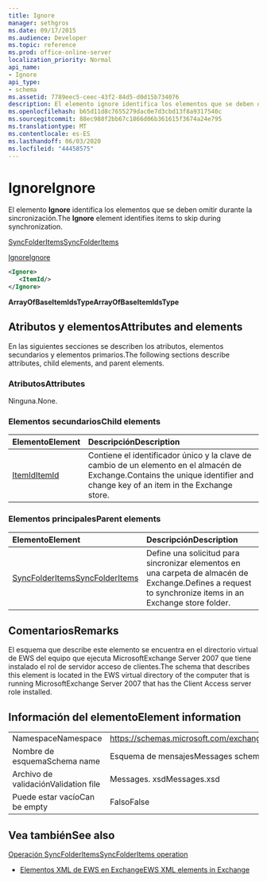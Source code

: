 ```yaml
---
title: Ignore
manager: sethgros
ms.date: 09/17/2015
ms.audience: Developer
ms.topic: reference
ms.prod: office-online-server
localization_priority: Normal
api_name:
- Ignore
api_type:
- schema
ms.assetid: 7789eec5-ceec-43f2-84d5-d0d15b734076
description: El elemento ignore identifica los elementos que se deben omitir durante la sincronización.
ms.openlocfilehash: b65d11d8c7655279dac0e7d3cbd13f8a9317540c
ms.sourcegitcommit: 88ec988f2bb67c1866d06b361615f3674a24e795
ms.translationtype: MT
ms.contentlocale: es-ES
ms.lasthandoff: 06/03/2020
ms.locfileid: "44458575"
---
```

# <a name="ignore"></a><span data-ttu-id="7009c-103">Ignore</span><span class="sxs-lookup"><span data-stu-id="7009c-103">Ignore</span></span>

<span data-ttu-id="7009c-104">El elemento **Ignore** identifica los elementos que se deben omitir durante la sincronización.</span><span class="sxs-lookup"><span data-stu-id="7009c-104">The **Ignore** element identifies items to skip during synchronization.</span></span> 
  
[<span data-ttu-id="7009c-105">SyncFolderItems</span><span class="sxs-lookup"><span data-stu-id="7009c-105">SyncFolderItems</span></span>](syncfolderitems.md)
  
[<span data-ttu-id="7009c-106">Ignore</span><span class="sxs-lookup"><span data-stu-id="7009c-106">Ignore</span></span>](ignore.md)
  
```xml
<Ignore>
   <ItemId/>
</Ignore>
```

 <span data-ttu-id="7009c-107">**ArrayOfBaseItemIdsType**</span><span class="sxs-lookup"><span data-stu-id="7009c-107">**ArrayOfBaseItemIdsType**</span></span>
## <a name="attributes-and-elements"></a><span data-ttu-id="7009c-108">Atributos y elementos</span><span class="sxs-lookup"><span data-stu-id="7009c-108">Attributes and elements</span></span>

<span data-ttu-id="7009c-109">En las siguientes secciones se describen los atributos, elementos secundarios y elementos primarios.</span><span class="sxs-lookup"><span data-stu-id="7009c-109">The following sections describe attributes, child elements, and parent elements.</span></span>
  
### <a name="attributes"></a><span data-ttu-id="7009c-110">Atributos</span><span class="sxs-lookup"><span data-stu-id="7009c-110">Attributes</span></span>

<span data-ttu-id="7009c-111">Ninguna.</span><span class="sxs-lookup"><span data-stu-id="7009c-111">None.</span></span>
  
### <a name="child-elements"></a><span data-ttu-id="7009c-112">Elementos secundarios</span><span class="sxs-lookup"><span data-stu-id="7009c-112">Child elements</span></span>

|<span data-ttu-id="7009c-113">**Elemento**</span><span class="sxs-lookup"><span data-stu-id="7009c-113">**Element**</span></span>|<span data-ttu-id="7009c-114">**Descripción**</span><span class="sxs-lookup"><span data-stu-id="7009c-114">**Description**</span></span>|
|:-----|:-----|
|[<span data-ttu-id="7009c-115">ItemId</span><span class="sxs-lookup"><span data-stu-id="7009c-115">ItemId</span></span>](itemid.md) <br/> |<span data-ttu-id="7009c-116">Contiene el identificador único y la clave de cambio de un elemento en el almacén de Exchange.</span><span class="sxs-lookup"><span data-stu-id="7009c-116">Contains the unique identifier and change key of an item in the Exchange store.</span></span>  <br/> |
   
### <a name="parent-elements"></a><span data-ttu-id="7009c-117">Elementos principales</span><span class="sxs-lookup"><span data-stu-id="7009c-117">Parent elements</span></span>

|<span data-ttu-id="7009c-118">**Elemento**</span><span class="sxs-lookup"><span data-stu-id="7009c-118">**Element**</span></span>|<span data-ttu-id="7009c-119">**Descripción**</span><span class="sxs-lookup"><span data-stu-id="7009c-119">**Description**</span></span>|
|:-----|:-----|
|[<span data-ttu-id="7009c-120">SyncFolderItems</span><span class="sxs-lookup"><span data-stu-id="7009c-120">SyncFolderItems</span></span>](syncfolderitems.md) <br/> |<span data-ttu-id="7009c-121">Define una solicitud para sincronizar elementos en una carpeta de almacén de Exchange.</span><span class="sxs-lookup"><span data-stu-id="7009c-121">Defines a request to synchronize items in an Exchange store folder.</span></span>  <br/> |
   
## <a name="remarks"></a><span data-ttu-id="7009c-122">Comentarios</span><span class="sxs-lookup"><span data-stu-id="7009c-122">Remarks</span></span>

<span data-ttu-id="7009c-123">El esquema que describe este elemento se encuentra en el directorio virtual de EWS del equipo que ejecuta MicrosoftExchange Server 2007 que tiene instalado el rol de servidor acceso de clientes.</span><span class="sxs-lookup"><span data-stu-id="7009c-123">The schema that describes this element is located in the EWS virtual directory of the computer that is running MicrosoftExchange Server 2007 that has the Client Access server role installed.</span></span>
  
## <a name="element-information"></a><span data-ttu-id="7009c-124">Información del elemento</span><span class="sxs-lookup"><span data-stu-id="7009c-124">Element information</span></span>

|||
|:-----|:-----|
|<span data-ttu-id="7009c-125">Namespace</span><span class="sxs-lookup"><span data-stu-id="7009c-125">Namespace</span></span>  <br/> |https://schemas.microsoft.com/exchange/services/2006/messages  <br/> |
|<span data-ttu-id="7009c-126">Nombre de esquema</span><span class="sxs-lookup"><span data-stu-id="7009c-126">Schema name</span></span>  <br/> |<span data-ttu-id="7009c-127">Esquema de mensajes</span><span class="sxs-lookup"><span data-stu-id="7009c-127">Messages schema</span></span>  <br/> |
|<span data-ttu-id="7009c-128">Archivo de validación</span><span class="sxs-lookup"><span data-stu-id="7009c-128">Validation file</span></span>  <br/> |<span data-ttu-id="7009c-129">Messages. xsd</span><span class="sxs-lookup"><span data-stu-id="7009c-129">Messages.xsd</span></span>  <br/> |
|<span data-ttu-id="7009c-130">Puede estar vacío</span><span class="sxs-lookup"><span data-stu-id="7009c-130">Can be empty</span></span>  <br/> |<span data-ttu-id="7009c-131">Falso</span><span class="sxs-lookup"><span data-stu-id="7009c-131">False</span></span>  <br/> |
   
## <a name="see-also"></a><span data-ttu-id="7009c-132">Vea también</span><span class="sxs-lookup"><span data-stu-id="7009c-132">See also</span></span>



[<span data-ttu-id="7009c-133">Operación SyncFolderItems</span><span class="sxs-lookup"><span data-stu-id="7009c-133">SyncFolderItems operation</span></span>](syncfolderitems-operation.md)


- [<span data-ttu-id="7009c-134">Elementos XML de EWS en Exchange</span><span class="sxs-lookup"><span data-stu-id="7009c-134">EWS XML elements in Exchange</span></span>](ews-xml-elements-in-exchange.md)

